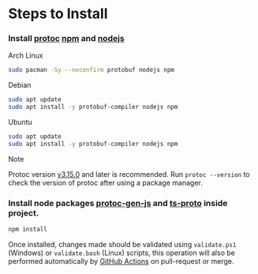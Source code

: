 # Steps to Install

### Install [protoc](https://protobuf.dev/installation/) [npm](https://www.npmjs.com/) and [nodejs](https://nodejs.org/en)

Arch Linux

```bash
sudo pacman -Sy --noconfirm protobuf nodejs npm
```

Debian 

```bash
sudo apt update
sudo apt install -y protobuf-compiler nodejs npm
```

Ubuntu

```bash
sudo apt update
sudo apt install -y protobuf-compiler nodejs npm
```

> [!NOTE]
> Protoc version [v3.15.0](https://github.com/protocolbuffers/protobuf/releases/tag/v3.15.0) and later is recommended.
> Run `protoc --version` to check the version of protoc after using a package manager. 

### Install node packages [protoc-gen-js](https://www.npmjs.com/package/protoc-gen-js) and [ts-proto](https://www.npmjs.com/package/ts-proto/) inside project.

```bash
npm install
```

Once installed, changes made should be validated using `validate.ps1` (Windows) or `validate.bash` (Linux) scripts, this operation will also be performed automatically by [GitHub Actions](https://github.com/features/actions) on pull-request or merge.